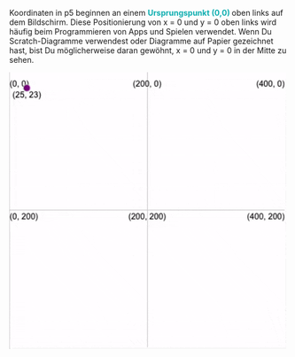 Koordinaten in p5 beginnen an einem <span style="color: #0faeb0; font-weight: bold;"> Ursprungspunkt (0,0) </span> oben links auf dem Bildschirm. Diese Positionierung von x = 0 und y = 0 oben links wird häufig beim Programmieren von Apps und Spielen verwendet. Wenn Du Scratch-Diagramme verwendest oder Diagramme auf Papier gezeichnet hast, bist Du möglicherweise daran gewöhnt, x = 0 und y = 0 in der Mitte zu sehen.

![Ein animiertes GIF, das eine Ellipse zeigt, die sich über die Leinwand bewegt. Während der Bewegung werden die aktuellen X- und Y-Koordinaten angezeigt.](images/coords_animation.gif)
